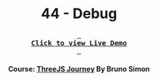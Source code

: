 <div align="center">

# 44 - Debug

**[<kbd> <br> **Click to view Live Demo** <br> </kbd>][demo]**

#### Course: [ThreeJS Journey][course] By Bruno Simon

</div>

<!-----------------------------------{ Links }---------------------------------->

[demo]: https://debug-threejs-journey.vercel.app
[course]: https://threejs-journey.com
